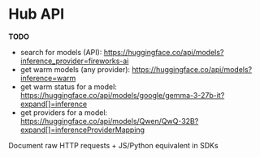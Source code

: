 # Hub API

**TODO**
- search for models (API): https://huggingface.co/api/models?inference_provider=fireworks-ai
- get warm models (any provider): https://huggingface.co/api/models?inference=warm
- get warm status for a model: https://huggingface.co/api/models/google/gemma-3-27b-it?expand[]=inference
- get providers for a model: https://huggingface.co/api/models/Qwen/QwQ-32B?expand[]=inferenceProviderMapping

Document raw HTTP requests + JS/Python equivalent in SDKs